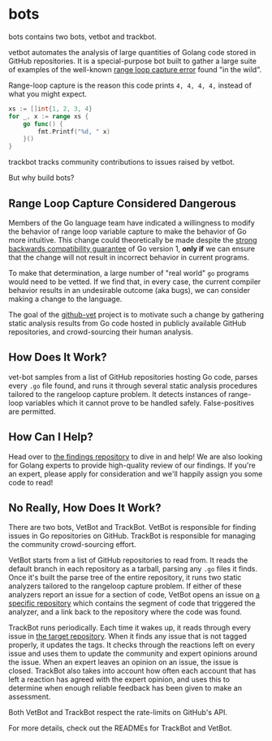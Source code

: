 # bots

bots contains two bots, vetbot and trackbot.

vetbot automates the analysis of large quantities of Golang code stored in GitHub repositories. It is a special-purpose bot built to gather a large suite of examples of the well-known [range loop capture error](https://github.com/golang/go/wiki/CommonMistakes#using-reference-to-loop-iterator-variable) found "in the wild".

Range-loop capture is the reason this code prints `4, 4, 4, 4,` instead of what you might expect.

```go
xs := []int{1, 2, 3, 4}
for _, x := range xs {
    go func() {
        fmt.Printf("%d, " x)
    }()
}
```

trackbot tracks community contributions to issues raised by vetbot.

But why build bots?

## Range Loop Capture Considered Dangerous

Members of the Go language team have indicated a willingness to modify the behavior of range loop variable capture to make the behavior of Go more intuitive. This change could theoretically be made despite the [strong backwards compatibility guarantee](https://golang.org/doc/go1compat) of Go version 1, **only if** we can ensure that the change will not result in incorrect behavior in current programs.

To make that determination, a large number of "real world" `go` programs would need to be vetted. If we find that, in every case, the current compiler behavior results in an undesirable outcome (aka bugs), we can consider making a change to the language.

The goal of the [github-vet](https://github.com/github-vet) project is to motivate such a change by gathering static analysis results from Go code hosted in publicly available GitHub repositories, and crowd-sourcing their human analysis.

## How Does It Work?

vet-bot samples from a list of GitHub repositories hosting Go code, parses every `.go` file found, and runs it through several static analysis procedures tailored to the rangeloop capture problem. It detects instances of range-loop variables which it cannot prove to be handled safely. False-positives are permitted.

## How Can I Help?

Head over to [the findings repository](https://github.com/github-vet/rangeloop-pointer-findings) to dive in and help! We are also looking for Golang experts to provide high-quality review of our findings. If you're an expert, please apply for consideration and we'll happily assign you some code to read!

## No Really, How Does It Work?

There are two bots, VetBot and TrackBot. VetBot is responsible for finding issues in Go repositories on GitHub. TrackBot is responsible for managing the community crowd-sourcing effort.

VetBot starts from a list of GitHub repositories to read from. It reads the default branch in each repository as a tarball, parsing any `.go` files it finds. Once it's built the parse tree of the entire repository, it runs two static analyzers tailored to the rangeloop capture problem. If either of these analyzers report an issue for a section of code, VetBot opens an issue on [a specific repository](https://github.com/github-vet/rangeloop-pointer-findings) which contains the segment of code that triggered the analyzer, and a link back to the repository where the code was found.

TrackBot runs periodically. Each time it wakes up, it reads through every issue in [the target repository](https://github.com/github-vet/rangeloop-pointer-findings). When it finds any issue that is not tagged properly, it updates the tags. It checks through the reactions left on every issue and uses them to update the community and expert opinions around the issue. When an expert leaves an opinion on an issue, the issue is closed. TrackBot also takes into account how often each account that has left a reaction has agreed with the expert opinion, and uses this to determine when enough reliable feedback has been given to make an assessment.

Both VetBot and TrackBot respect the rate-limits on GitHub's API.

For more details, check out the READMEs for TrackBot and VetBot.
